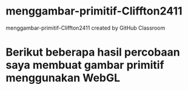 # menggambar-primitif-Cliffton2411
menggambar-primitif-Cliffton2411 created by GitHub Classroom
# Berikut beberapa hasil percobaan saya membuat gambar primitif menggunakan WebGL
